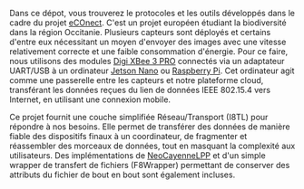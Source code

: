 Dans ce dépot, vous trouverez le protocoles et les outils développés dans le cadre du projet [eCOnect](https://econect.cnrs.fr/).
C'est un projet européen étudiant la biodiversité dans la région Occitanie. Plusieurs capteurs sont déployés et certains d'entre eux nécessitant un moyen d'envoyer des images avec une vitesse relativement correcte et une faible consommation d'énergie. Pour ce faire, nous utilisons des modules [Digi XBee 3 PRO](https://www.digi.com/products/models/xb3-24z8st) connectés via un adaptateur UART/USB à un ordinateur [Jetson Nano](https://developer.nvidia.com/EMBEDDED/jetson-nano-developer-kit "Jetson Nano official webpage") ou [Raspberry Pi](https://www.raspberrypi.org/ "Raspberry Pi official website"). Cet ordinateur agit comme une passerelle entre les capteurs et notre plateforme cloud, transférant les données reçues du lien de données IEEE 802.15.4 vers Internet, en utilisant une connexion mobile.

Ce projet fournit une couche simplifiée Réseau/Transport (I8TL) pour répondre à nos besoins. Elle permet de transférer des données de manière fiable des dispositifs finaux à un coordinateur, de fragmenter et réassembler des morceaux de données, tout en masquant la complexité aux utilisateurs. Des implémentations de [NeoCayenneLPP](https://neocampus.univ-tlse3.fr/_media/lora/neocayennelpp_lorawan-data-exchange.pdf "NeoCayenneLPP datasheet") et d'un simple wrapper de transfert de fichiers (F8Wrapper) permettant de conserver des attributs du fichier de bout en bout sont également incluses.
